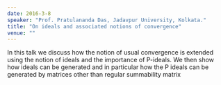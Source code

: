 ```yaml
---
date: 2016-3-8
speaker: "Prof. Pratulananda Das, Jadavpur University, Kolkata."
title: "On ideals and associated notions of convergence"
venue: ""
---
```

In this talk we discuss how the notion of usual convergence is
extended using the notion of
ideals and the importance of P-ideals. We then show how ideals can be
generated and in particular
how the P ideals can be generated by matrices other than regular
summability matrix
